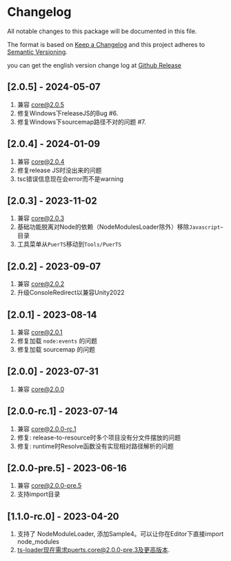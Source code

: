 # Changelog
All notable changes to this package will be documented in this file.

The format is based on [Keep a Changelog](http://keepachangelog.com/en/1.0.0/)
and this project adheres to [Semantic Versioning](http://semver.org/spec/v2.0.0.html).

you can get the english version change log at [Github Release](https://github.com/Tencent/puerts/releases)

## [2.0.5] - 2024-05-07
1. 兼容 core@2.0.5
2. 修复Windows下releaseJS的Bug #6.
3. 修复Windows下sourcemap路径不对的问题 #7.

## [2.0.4] - 2024-01-09
1. 兼容 core@2.0.4
2. 修复release JS时没出来的问题
3. tsc错误信息现在会error而不是warning

## [2.0.3] - 2023-11-02
1. 兼容 core@2.0.3
2. 基础功能脱离对Node的依赖（NodeModulesLoader除外）移除`Javascript~`目录
3. 工具菜单从`PuerTS`移动到`Tools/PuerTS`

## [2.0.2] - 2023-09-07
1. 兼容 core@2.0.2
2. 升级ConsoleRedirect以兼容Unity2022

## [2.0.1] - 2023-08-14
1. 兼容 core@2.0.1
2. 修复加载 `node:events` 的问题
3. 修复加载 sourcemap 的问题

## [2.0.0] - 2023-07-31
1. 兼容 core@2.0.0

## [2.0.0-rc.1] - 2023-07-14
1. 兼容 core@2.0.0-rc.1
2. 修复: release-to-resource时多个项目没有分文件摆放的问题
2. 修复: runtime时Resolve函数没有实现相对路径解析的问题

## [2.0.0-pre.5] - 2023-06-16
1. 兼容 core@2.0.0-pre.5
2. 支持import目录

## [1.1.0-rc.0] - 2023-04-20
1. 支持了 NodeModuleLoader, 添加Sample4。可以让你在Editor下直接import node_modules
2. ts-loader现在需求puerts.core@2.0.0-pre.3及更高版本.